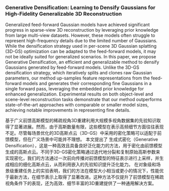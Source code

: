 ### Generative Densification: Learning to Densify Gaussians for High-Fidelity Generalizable 3D Reconstruction

Generalized feed-forward Gaussian models have achieved significant progress in sparse-view 3D reconstruction by leveraging prior knowledge from large multi-view datasets. However, these models often struggle to represent high-frequency details due to the limited number of Gaussians. While the densification strategy used in per-scene 3D Gaussian splatting (3D-GS) optimization can be adapted to the feed-forward models, it may not be ideally suited for generalized scenarios. In this paper, we propose Generative Densification, an efficient and generalizable method to densify Gaussians generated by feed-forward models. Unlike the 3D-GS densification strategy, which iteratively splits and clones raw Gaussian parameters, our method up-samples feature representations from the feed-forward models and generates their corresponding fine Gaussians in a single forward pass, leveraging the embedded prior knowledge for enhanced generalization. Experimental results on both object-level and scene-level reconstruction tasks demonstrate that our method outperforms state-of-the-art approaches with comparable or smaller model sizes, achieving notable improvements in representing fine details.

基于广义前馈高斯模型的稀疏视角3D重建利用大规模多视角数据集的先验知识取得了显著进展。然而，由于高斯数量有限，这些模型在表示高频细节方面往往表现不足。尽管每场景优化的3D高斯点云（3D-GS）中采用的密化策略可以适配于前馈模型，但在广义场景中可能并不理想。
本文提出了 生成式密化（Generative Densification），这是一种高效且具备良好泛化能力的方法，用于密化由前馈模型生成的高斯点云。不同于3D-GS密化策略通过迭代地分裂和复制原始高斯参数来实现密化，我们的方法通过一次前向传播对前馈模型的特征表示进行上采样，并生成相应的细化高斯点云，从而利用嵌入的先验知识提升泛化能力。
在对象级和场景级重建任务上的实验表明，我们的方法在模型大小相当或更小的情况下，性能优于最新方法，在细节表示上取得了显著改进。这种方法不仅提升了前馈模型在稀疏视角条件下的表现，还为高效、细节丰富的3D重建提供了一种通用解决方案。
